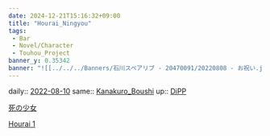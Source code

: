 ```yaml
---
date: 2024-12-21T15:16:32+09:00
title: "Hourai_Ningyou"
tags:
 - Bar
 - Novel/Character
 - Touhou_Project
banner_y: 0.35342
banner: "![[../../../Banners/石川スペアリブ - 20470091/20220808 - お祝い.jpg]]"
---
```


daily:: [2022-08-10](Daily_Note/2022-08-10.md)
same:: [Kanakuro_Boushi](../Nacaria/Kanakuro_Boushi.md)
up:: [DiPP](Dolls_in_Pseudo_Paradise.md)

[死の少女](../../../Info/死の少女.md)

[Hourai 1](../../../Novels/東方/正直村の真実/Hourai%201.md)





